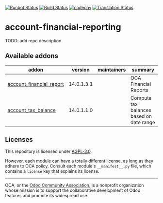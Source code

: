 [![Runbot Status](https://runbot.odoo-community.org/runbot/badge/flat/91/14.0.svg)](https://runbot.odoo-community.org/runbot/repo/github-com-oca-account-financial-reporting-91)
[![Build Status](https://travis-ci.com/OCA/account-financial-reporting.svg?branch=14.0)](https://travis-ci.com/OCA/account-financial-reporting)
[![codecov](https://codecov.io/gh/OCA/account-financial-reporting/branch/14.0/graph/badge.svg)](https://codecov.io/gh/OCA/account-financial-reporting)
[![Translation Status](https://translation.odoo-community.org/widgets/account-financial-reporting-14-0/-/svg-badge.svg)](https://translation.odoo-community.org/engage/account-financial-reporting-14-0/?utm_source=widget)

<!-- /!\ do not modify above this line -->

# account-financial-reporting

TODO: add repo description.

<!-- /!\ do not modify below this line -->

<!-- prettier-ignore-start -->

[//]: # (addons)

Available addons
----------------
addon | version | maintainers | summary
--- | --- | --- | ---
[account_financial_report](account_financial_report/) | 14.0.1.3.1 |  | OCA Financial Reports
[account_tax_balance](account_tax_balance/) | 14.0.1.1.0 |  | Compute tax balances based on date range

[//]: # (end addons)

<!-- prettier-ignore-end -->

## Licenses

This repository is licensed under [AGPL-3.0](LICENSE).

However, each module can have a totally different license, as long as they adhere to OCA
policy. Consult each module's `__manifest__.py` file, which contains a `license` key
that explains its license.

----

OCA, or the [Odoo Community Association](http://odoo-community.org/), is a nonprofit
organization whose mission is to support the collaborative development of Odoo features
and promote its widespread use.
